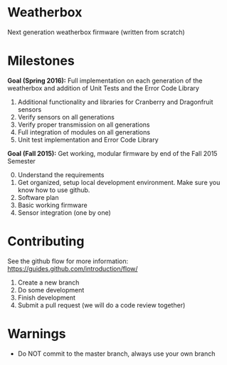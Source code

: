 # Weatherbox

Next generation weatherbox firmware (written from scratch)

# Milestones

**Goal (Spring 2016):** Full implementation on each generation of the weatherbox and addition of Unit Tests and the Error Code Library

1. Additional functionality and libraries for Cranberry and Dragonfruit sensors
2. Verify sensors on all generations
3. Verify proper transmission on all generations
4. Full integration of modules on all generations
5. Unit test implementation and Error Code Library

**Goal (Fall 2015):** Get working, modular firmware by end of the Fall 2015 Semester

0. Understand the requirements
1. Get organized, setup local development environment. Make sure you know how to use github.
2. Software plan
3. Basic working firmware
4. Sensor integration (one by one)

# Contributing

See the github flow for more information: https://guides.github.com/introduction/flow/

1. Create a new branch
2. Do some development
3. Finish development
4. Submit a pull request (we will do a code review together)

# Warnings

* Do NOT commit to the master branch, always use your own branch
